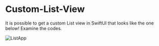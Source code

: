 # Custom-List-View

It is possible to get a custom List view in SwiftUI that looks like the one below! Examine the codes.

![ListApp](https://github.com/user-attachments/assets/8e4ba1e0-4b78-447e-b3f0-8ad6160b5fc4)
